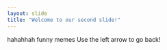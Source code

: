 ```yaml
---
layout: slide
title: "Welcome to our second slide!"
---
```

hahahhah funny memes
Use the left arrow to go back!
